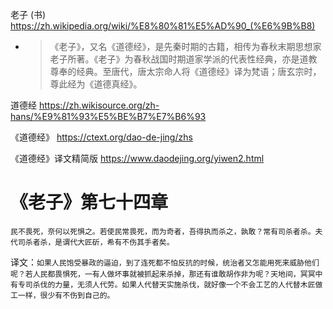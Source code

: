 
老子 (书) https://zh.wikipedia.org/wiki/%E8%80%81%E5%AD%90_(%E6%9B%B8)
- > 《老子》，又名《道德经》，是先秦时期的古籍，相传为春秋末期思想家老子所著。《老子》为春秋战国时期道家学派的代表性经典，亦是道教尊奉的经典。至唐代，唐太宗命人将《道德经》译为梵语；唐玄宗时，尊此经为《道德真经》。

道德经 https://zh.wikisource.org/zh-hans/%E9%81%93%E5%BE%B7%E7%B6%93

《道德经》 https://ctext.org/dao-de-jing/zhs

《道德经》译文精简版 https://www.daodejing.org/yiwen2.html

# 《老子》第七十四章

`民不畏死，奈何以死惧之。若使民常畏死，而为奇者，吾得执而杀之，孰敢？常有司杀者杀。夫代司杀者杀，是谓代大匠斫，希有不伤其手者矣。`

译文：`如果人民饱受暴政的逼迫，到了连死都不怕反抗的时候，统治者又怎能用死来威胁他们呢？若人民都畏惧死，一有人做坏事就被抓起来杀掉，那还有谁敢胡作非为呢？天地间，冥冥中有专司杀伐的力量，无须人代劳。如果人代替天实施杀伐，就好像一个不会工艺的人代替木匠做工一样，很少有不伤到自己的。`
